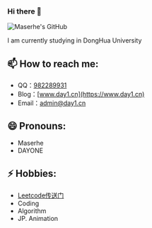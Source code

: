 
### Hi there 👋
![Maserhe's GitHub](https://github-readme-stats.vercel.app/api?hide=issues,contribs&include_all_commits=true&username=Maserhe)

I am currently studying in DongHua University

## 📫 How to reach me: 
- QQ：[982289931](http://wpa.qq.com/msgrd?v=3&uin=982289931&site=qq&menu=yes)
- Blog：[www.day1.cn](https://www.day1.cn)
- Email：[admin@day1.cn](admin@day1.cn)

## 😄 Pronouns: 
- Maserhe
- DAYONE

## ⚡ Hobbies: 
- [Leetcode传送门](https://leetcode.cn/u/maserhe/)
- Coding
- Algorithm
- JP. Animation
